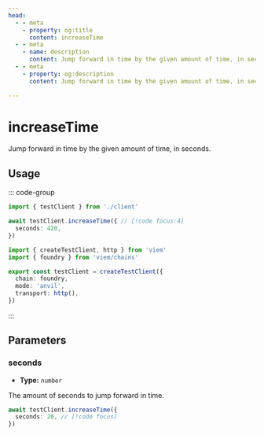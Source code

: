 ```yaml
---
head:
  - - meta
    - property: og:title
      content: increaseTime
  - - meta
    - name: description
      content: Jump forward in time by the given amount of time, in seconds.
  - - meta
    - property: og:description
      content: Jump forward in time by the given amount of time, in seconds.

---
```


# increaseTime

Jump forward in time by the given amount of time, in seconds.

## Usage

::: code-group

```ts [example.ts]
import { testClient } from './client'

await testClient.increaseTime({ // [!code focus:4]
  seconds: 420,
})
```

```ts [client.ts]
import { createTestClient, http } from 'viem'
import { foundry } from 'viem/chains'

export const testClient = createTestClient({
  chain: foundry,
  mode: 'anvil',
  transport: http(), 
})
```

:::

## Parameters

### seconds

- **Type:** `number`

The amount of seconds to jump forward in time.

```ts
await testClient.increaseTime({
  seconds: 20, // [!code focus]
})
```